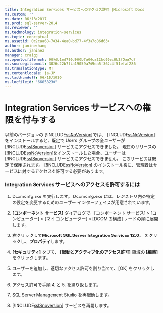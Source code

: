```yaml
---
title: Integration Services サービスへのアクセス許可 |Microsoft Docs
ms.custom: ''
ms.date: 06/13/2017
ms.prod: sql-server-2014
ms.reviewer: ''
ms.technology: integration-services
ms.topic: conceptual
ms.assetid: 0c2caa68-7834-4ea0-bd77-4f3a7c86d634
author: janinezhang
ms.author: janinez
manager: craigg
ms.openlocfilehash: 989db1ed792d960b7a0dca22bd82ec8b2f5aa7df
ms.sourcegitcommit: 3026c22b7fba19059a769ea5f367c4f51efaf286
ms.translationtype: MT
ms.contentlocale: ja-JP
ms.lasthandoff: 06/15/2019
ms.locfileid: "66058230"
---
```

# <a name="grant-permissions-to-integration-services-service"></a>Integration Services サービスへの権限を付与する
  以前のバージョンの [!INCLUDE[ssNoVersion](../includes/ssnoversion-md.md)]では、 [!INCLUDE[ssNoVersion](../includes/ssnoversion-md.md)] をインストールすると、既定で Users グループの全ユーザーが [!INCLUDE[ssISnoversion](../includes/ssisnoversion-md.md)] サービスにアクセスできました。 現在のリリースの [!INCLUDE[ssNoVersion](../includes/ssnoversion-md.md)]をインストールした場合、ユーザーは [!INCLUDE[ssISnoversion](../includes/ssisnoversion-md.md)] サービスにアクセスできません。 このサービスは既定で保護されます。 [!INCLUDE[ssNoVersion](../includes/ssnoversion-md.md)] のインストール後に、管理者はサービスに対するアクセスを許可する必要があります。  
  
### <a name="to-grant-access-to-the-integration-services-service"></a>Integration Services サービスへのアクセスを許可するには  
  
1.  Dcomcnfg.exe を実行します。 Dcomcnfg.exe には、レジストリ内の特定の設定を変更するためのユーザー インターフェイスが用意されています。  
  
2.  **[コンポーネント サービス]** ダイアログで、[コンポーネント サービス] > [コンピューター] > [マイ コンピューター] > [DCOM の構成] ノードの順に展開します。  
  
3.  右クリックして**Microsoft SQL Server Integration Services 12.0**、 をクリックし、**プロパティ**します。  
  
4.  **[セキュリティ]** タブで、 **[起動とアクティブ化のアクセス許可]** 領域の **[編集]** をクリックします。  
  
5.  ユーザーを追加し、適切なアクセス許可を割り当てて、[OK] をクリックします。  
  
6.  アクセス許可で手順 4. と 5. を繰り返します。  
  
7.  SQL Server Management Studio を再起動します。  
  
8.  [!INCLUDE[ssISnoversion](../includes/ssisnoversion-md.md)] サービスを再開します。  
  
  
